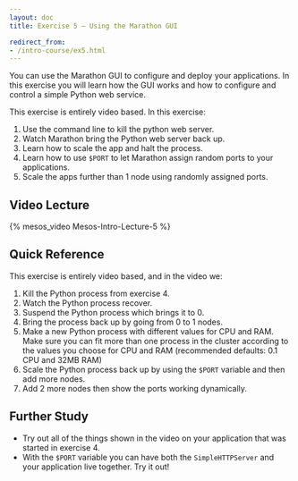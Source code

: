 ```yaml
---
layout: doc
title: Exercise 5 – Using the Marathon GUI

redirect_from:
- /intro-course/ex5.html
---
```


You can use the Marathon GUI to configure and deploy your applications. In this exercise you will learn how the GUI works and
how to configure and control a simple Python web service.

This exercise is entirely video based. In this exercise:

1. Use the command line to kill the python web server.
2. Watch Marathon bring the Python web server back up.
3. Learn how to scale the app and halt the process.
4. Learn how to use ``$PORT`` to let Marathon assign random ports to your applications.
5. Scale the apps further than 1 node using randomly assigned ports.


Video Lecture
-------------

{% mesos_video Mesos-Intro-Lecture-5 %}


Quick Reference
---------------

This exercise is entirely video based, and in the video we:

1. Kill the Python process from exercise 4.
2. Watch the Python process recover.
3. Suspend the Python process which brings it to 0.
4. Bring the process back up by going from 0 to 1 nodes.
5. Make a new Python process with different values for CPU and RAM. Make sure you can fit more than one process in the cluster according to the values you choose for CPU and RAM (recommended defaults: 0.1 CPU and 32MB RAM)
6. Scale the Python process back up by using the ``$PORT`` variable and then add more nodes.
7. Add 2 more nodes then show the ports working dynamically.

Further Study
-------------

* Try out all of the things shown in the video on your application that was started in exercise 4.
* With the ``$PORT`` variable you can have both the ``SimpleHTTPServer`` and your application live together.  Try it out!

